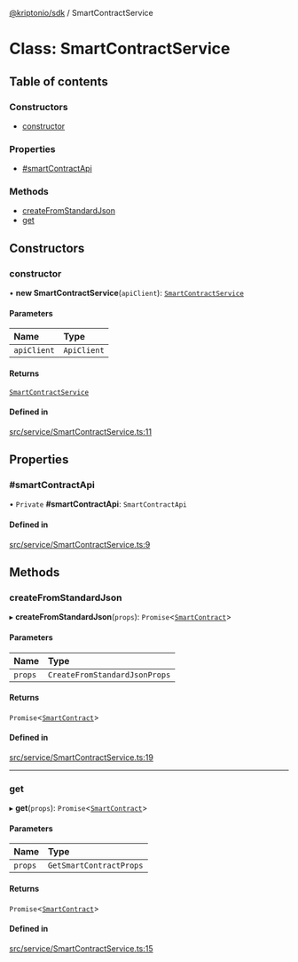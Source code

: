 [@kriptonio/sdk](../README.md) / SmartContractService

# Class: SmartContractService

## Table of contents

### Constructors

- [constructor](SmartContractService.md#constructor)

### Properties

- [#smartContractApi](SmartContractService.md##smartcontractapi)

### Methods

- [createFromStandardJson](SmartContractService.md#createfromstandardjson)
- [get](SmartContractService.md#get)

## Constructors

### constructor

• **new SmartContractService**(`apiClient`): [`SmartContractService`](SmartContractService.md)

#### Parameters

| Name | Type |
| :------ | :------ |
| `apiClient` | `ApiClient` |

#### Returns

[`SmartContractService`](SmartContractService.md)

#### Defined in

[src/service/SmartContractService.ts:11](https://github.com/kriptonio/sdk/blob/631b409/packages/sdk/src/service/SmartContractService.ts#L11)

## Properties

### #smartContractApi

• `Private` **#smartContractApi**: `SmartContractApi`

#### Defined in

[src/service/SmartContractService.ts:9](https://github.com/kriptonio/sdk/blob/631b409/packages/sdk/src/service/SmartContractService.ts#L9)

## Methods

### createFromStandardJson

▸ **createFromStandardJson**(`props`): `Promise`\<[`SmartContract`](SmartContract.md)\>

#### Parameters

| Name | Type |
| :------ | :------ |
| `props` | `CreateFromStandardJsonProps` |

#### Returns

`Promise`\<[`SmartContract`](SmartContract.md)\>

#### Defined in

[src/service/SmartContractService.ts:19](https://github.com/kriptonio/sdk/blob/631b409/packages/sdk/src/service/SmartContractService.ts#L19)

___

### get

▸ **get**(`props`): `Promise`\<[`SmartContract`](SmartContract.md)\>

#### Parameters

| Name | Type |
| :------ | :------ |
| `props` | `GetSmartContractProps` |

#### Returns

`Promise`\<[`SmartContract`](SmartContract.md)\>

#### Defined in

[src/service/SmartContractService.ts:15](https://github.com/kriptonio/sdk/blob/631b409/packages/sdk/src/service/SmartContractService.ts#L15)
